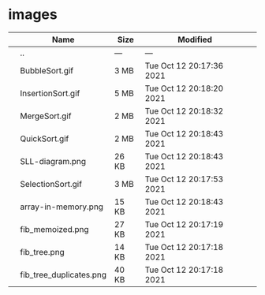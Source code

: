 images
======

<table><thead><tr class="header"><th></th><th>Name</th><th>Size</th><th>Modified</th><th></th></tr></thead><tbody><tr class="odd"><td></td><td><span class="goup">..</span></td><td>—</td><td>—</td><td></td></tr><tr class="even"><td></td><td><span class="name">BubbleSort.gif</span></td><td>3 MB</td><td>Tue Oct 12 20:17:36 2021</td><td></td></tr><tr class="odd"><td></td><td><span class="name">InsertionSort.gif</span></td><td>5 MB</td><td>Tue Oct 12 20:18:20 2021</td><td></td></tr><tr class="even"><td></td><td><span class="name">MergeSort.gif</span></td><td>2 MB</td><td>Tue Oct 12 20:18:32 2021</td><td></td></tr><tr class="odd"><td></td><td><span class="name">QuickSort.gif</span></td><td>2 MB</td><td>Tue Oct 12 20:18:43 2021</td><td></td></tr><tr class="even"><td></td><td><span class="name">SLL-diagram.png</span></td><td>26 KB</td><td>Tue Oct 12 20:18:43 2021</td><td></td></tr><tr class="odd"><td></td><td><span class="name">SelectionSort.gif</span></td><td>3 MB</td><td>Tue Oct 12 20:17:53 2021</td><td></td></tr><tr class="even"><td></td><td><span class="name">array-in-memory.png</span></td><td>15 KB</td><td>Tue Oct 12 20:18:43 2021</td><td></td></tr><tr class="odd"><td></td><td><span class="name">fib_memoized.png</span></td><td>27 KB</td><td>Tue Oct 12 20:17:19 2021</td><td></td></tr><tr class="even"><td></td><td><span class="name">fib_tree.png</span></td><td>14 KB</td><td>Tue Oct 12 20:17:18 2021</td><td></td></tr><tr class="odd"><td></td><td><span class="name">fib_tree_duplicates.png</span></td><td>40 KB</td><td>Tue Oct 12 20:17:18 2021</td><td></td></tr></tbody></table>
